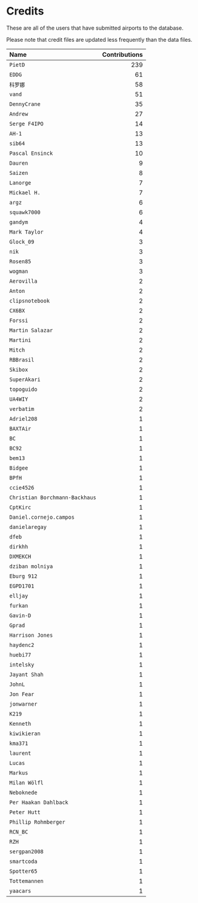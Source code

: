 ﻿# Credits

These are all of the users that have submitted airports to the database.

Please note that credit files are updated less frequently than the data files.

| Name                           | Contributions |
| :--                            | --: |
| `PietD`                        | 239 |
| `EDDG`                         | 61 |
| `科罗娜`                          | 58 |
| `vand`                         | 51 |
| `DennyCrane`                   | 35 |
| `Andrew`                       | 27 |
| `Serge F4IPO`                  | 14 |
| `AH-1`                         | 13 |
| `sib64`                        | 13 |
| `Pascal Ensinck`               | 10 |
| `Dauren`                       | 9 |
| `Saizen`                       | 8 |
| `Lanorge`                      | 7 |
| `Mickael H.`                   | 7 |
| `argz`                         | 6 |
| `squawk7000`                   | 6 |
| `gandym`                       | 4 |
| `Mark Taylor`                  | 4 |
| `Glock_09`                     | 3 |
| `nik`                          | 3 |
| `Rosen85`                      | 3 |
| `wogman`                       | 3 |
| `Aerovilla`                    | 2 |
| `Anton`                        | 2 |
| `clipsnotebook`                | 2 |
| `CX6BX`                        | 2 |
| `Forssi`                       | 2 |
| `Martin Salazar`               | 2 |
| `Martini`                      | 2 |
| `Mitch`                        | 2 |
| `RBBrasil`                     | 2 |
| `Skibox`                       | 2 |
| `SuperAkari`                   | 2 |
| `topoguido`                    | 2 |
| `UA4WIY`                       | 2 |
| `verbatim`                     | 2 |
| `Adriel208`                    | 1 |
| `BAXTAir`                      | 1 |
| `BC`                           | 1 |
| `BC92`                         | 1 |
| `bem13`                        | 1 |
| `Bidgee`                       | 1 |
| `BPfH`                         | 1 |
| `ccie4526`                     | 1 |
| `Christian Borchmann-Backhaus` | 1 |
| `CptKirc`                      | 1 |
| `Daniel.cornejo.campos`        | 1 |
| `danielaregay`                 | 1 |
| `dfeb`                         | 1 |
| `dirkhh`                       | 1 |
| `DXMEKCH`                      | 1 |
| `dziban molniya`               | 1 |
| `Eburg 912`                    | 1 |
| `EGPD1701`                     | 1 |
| `elljay`                       | 1 |
| `furkan`                       | 1 |
| `Gavin-D`                      | 1 |
| `Gprad`                        | 1 |
| `Harrison Jones`               | 1 |
| `haydenc2`                     | 1 |
| `huebi77`                      | 1 |
| `intelsky`                     | 1 |
| `Jayant Shah`                  | 1 |
| `JohnL`                        | 1 |
| `Jon Fear`                     | 1 |
| `jonwarner`                    | 1 |
| `K219`                         | 1 |
| `Kenneth`                      | 1 |
| `kiwikieran`                   | 1 |
| `kma371`                       | 1 |
| `laurent`                      | 1 |
| `Lucas`                        | 1 |
| `Markus`                       | 1 |
| `Milan Wölfl`                  | 1 |
| `Neboknede`                    | 1 |
| `Per Haakan Dahlback`          | 1 |
| `Peter Hutt`                   | 1 |
| `Phillip Rohmberger`           | 1 |
| `RCN_BC`                       | 1 |
| `RZH`                          | 1 |
| `sergpan2008`                  | 1 |
| `smartcoda`                    | 1 |
| `Spotter65`                    | 1 |
| `Tottemannen`                  | 1 |
| `yaacars`                      | 1 |

